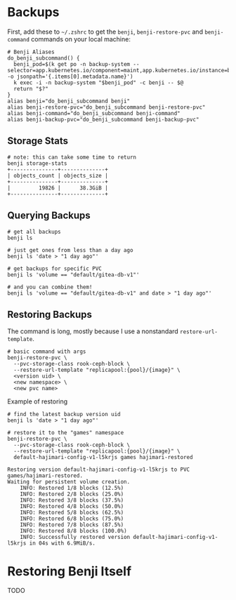 # Backups

First, add these to `~/.zshrc` to get the `benji`, `benji-restore-pvc` and `benji-command` commands on your local machine:

```
# Benji Aliases
do_benji_subcommand() {
  benji_pod=$(k get po -n backup-system --selector=app.kubernetes.io/component=maint,app.kubernetes.io/instance=benji,app.kubernetes.io/name=benji -o jsonpath='{.items[0].metadata.name}')
  k exec -i -n backup-system "$benji_pod" -c benji -- $@
  return "$?"
}
alias benji="do_benji_subcommand benji"
alias benji-restore-pvc="do_benji_subcommand benji-restore-pvc"
alias benji-command="do_benji_subcommand benji-command"
alias benji-backup-pvc="do_benji_subcommand benji-backup-pvc"
```

## Storage Stats

```
# note: this can take some time to return
benji storage-stats
+---------------+--------------+
| objects_count | objects_size |
+---------------+--------------+
|         19826 |      38.3GiB |
+---------------+--------------+
```

## Querying Backups

```
# get all backups
benji ls

# just get ones from less than a day ago
benji ls 'date > "1 day ago"'

# get backups for specific PVC
benji ls 'volume == "default/gitea-db-v1"'

# and you can combine them!
benji ls 'volume == "default/gitea-db-v1" and date > "1 day ago"'
```

## Restoring Backups

The command is long, mostly because I use a nonstandard `restore-url-template`.

```
# basic command with args
benji-restore-pvc \
  --pvc-storage-class rook-ceph-block \
  --restore-url-template "replicapool:{pool}/{image}" \
  <version uid> \
  <new namespace> \
  <new pvc name>
```

Example of restoring

```
# find the latest backup version uid
benji ls 'date > "1 day ago"'

# restore it to the "games" namespace
benji-restore-pvc \
  --pvc-storage-class rook-ceph-block \
  --restore-url-template "replicapool:{pool}/{image}" \
  default-hajimari-config-v1-l5krjs games hajimari-restored

Restoring version default-hajimari-config-v1-l5krjs to PVC games/hajimari-restored.
Waiting for persistent volume creation.
    INFO: Restored 1/8 blocks (12.5%)
    INFO: Restored 2/8 blocks (25.0%)
    INFO: Restored 3/8 blocks (37.5%)
    INFO: Restored 4/8 blocks (50.0%)
    INFO: Restored 5/8 blocks (62.5%)
    INFO: Restored 6/8 blocks (75.0%)
    INFO: Restored 7/8 blocks (87.5%)
    INFO: Restored 8/8 blocks (100.0%)
    INFO: Successfully restored version default-hajimari-config-v1-l5krjs in 04s with 6.9MiB/s.
```

# Restoring Benji Itself

TODO
